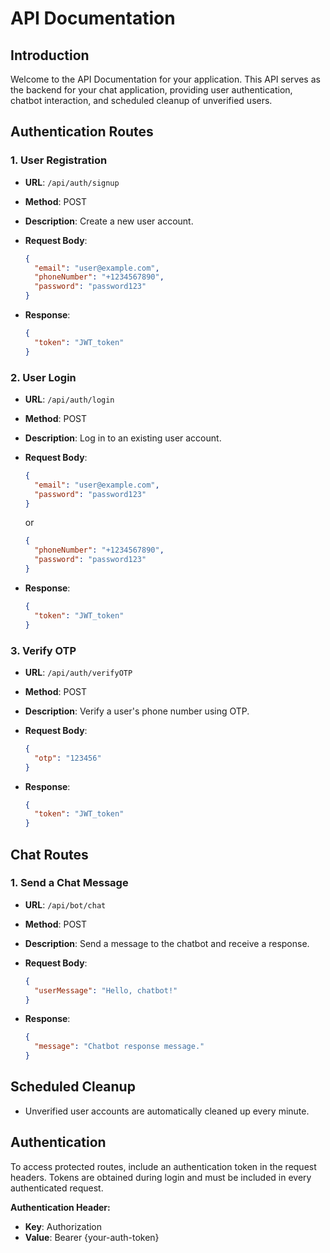 
# API Documentation

## Introduction

Welcome to the API Documentation for your application. This API serves as the backend for your chat application, providing user authentication, chatbot interaction, and scheduled cleanup of unverified users.

## Authentication Routes

### 1. User Registration

- **URL**: `/api/auth/signup`
- **Method**: POST
- **Description**: Create a new user account.
- **Request Body**:

  ```json
  {
    "email": "user@example.com",
    "phoneNumber": "+1234567890",
    "password": "password123"
  }
  ```

- **Response**:

  ```json
  {
    "token": "JWT_token"
  }
  ```

### 2. User Login

- **URL**: `/api/auth/login`
- **Method**: POST
- **Description**: Log in to an existing user account.
- **Request Body**:

  ```json
  {
    "email": "user@example.com",
    "password": "password123"
  }
  ```

  or

  ```json
  {
    "phoneNumber": "+1234567890",
    "password": "password123"
  }
  ```

- **Response**:

  ```json
  {
    "token": "JWT_token"
  }
  ```

### 3. Verify OTP

- **URL**: `/api/auth/verifyOTP`
- **Method**: POST
- **Description**: Verify a user's phone number using OTP.
- **Request Body**:

  ```json
  {
    "otp": "123456"
  }
  ```

- **Response**:

  ```json
  {
    "token": "JWT_token"
  }
  ```

## Chat Routes

### 1. Send a Chat Message

- **URL**: `/api/bot/chat`
- **Method**: POST
- **Description**: Send a message to the chatbot and receive a response.
- **Request Body**:

  ```json
  {
    "userMessage": "Hello, chatbot!"
  }
  ```

- **Response**:

  ```json
  {
    "message": "Chatbot response message."
  }
  ```

## Scheduled Cleanup

- Unverified user accounts are automatically cleaned up every minute.

## Authentication

To access protected routes, include an authentication token in the request headers. Tokens are obtained during login and must be included in every authenticated request.

**Authentication Header:**

- **Key**: Authorization
- **Value**: Bearer {your-auth-token}